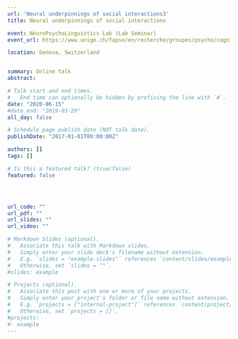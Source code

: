```yaml
---
url: 'Neural underpinnings of social interactions3'
title: Neural underpinnings of social interactions

event: NeuroPsychoLinguistics Lab (Lab Seminar) 
event_url: https://www.unige.ch/fapse/en/recherche/groupes/psycho/cognitive/langage/

location: Geneva, Switzerland


summary: Online talk
abstract: 

# Talk start and end times.
#   End time can optionally be hidden by prefixing the line with `#`.
date: "2020-06-15"
#date_end: "2019-03-29"
all_day: false

# Schedule page publish date (NOT talk date).
publishDate: "2017-01-01T00:00:00Z"

authors: []
tags: []

# Is this a featured talk? (true/false)
featured: false




url_code: ""
url_pdf: ""
url_slides: ""
url_video: ""

# Markdown Slides (optional).
#   Associate this talk with Markdown slides.
#   Simply enter your slide deck's filename without extension.
#   E.g. `slides = "example-slides"` references `content/slides/example-slides.md`.
#   Otherwise, set `slides = ""`.
#slides: example

# Projects (optional).
#   Associate this post with one or more of your projects.
#   Simply enter your project's folder or file name without extension.
#   E.g. `projects = ["internal-project"]` references `content/project/deep-learning/index.md`.
#   Otherwise, set `projects = []`.
#projects:
#- example
---
```


